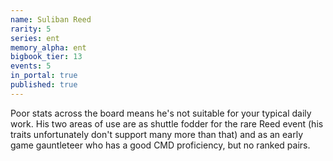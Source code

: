 ```yaml
---
name: Suliban Reed
rarity: 5
series: ent
memory_alpha: ent
bigbook_tier: 13
events: 5
in_portal: true
published: true
---
```


Poor stats across the board means he's not suitable for your typical daily work. His two areas of use are as shuttle fodder for the rare Reed event (his traits unfortunately don't support many more than that) and as an early game gauntleteer who has a good CMD proficiency, but no ranked pairs.
